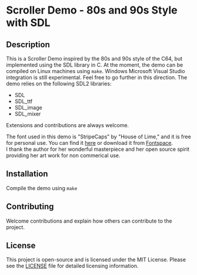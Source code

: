 # Scroller Demo - 80s and 90s Style with SDL

## Description

This is a Scroller Demo inspired by the 80s and 90s style of the C64, but implemented using the SDL library in C. 
At the moment, the demo can be compiled on Linux machines using `make`. Windows Microsoft Visual Studio integration
is still experimental. Feel free to go further in this direction. The demo relies on the following SDL2 libraries:

- SDL
- SDL_ttf
- SDL_image
- SDL_mixer

Extensions and contributions are always welcome.

The font used in this demo is "StripeCaps" by "House of Lime," and it is free for personal use. 
You can find it [here](https://blogfonts.com/stripes-caps.font) or download it from [Fontspace](https://www.fontspace.com/get/family/2333d).  
I thank the author for her wonderful masterpiece and her open source spirit providing her art work 
for non commerical use.

## Installation

Compile the demo using `make`

## Contributing

Welcome contributions and explain how others can contribute to the project.

## License

This project is open-source and is licensed under the MIT License. Please see the 
[LICENSE](LICENSE.md) file for detailed licensing information.

